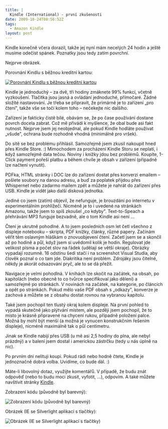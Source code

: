 ```yaml
---
title: |
  Kindle (International) - první zkušenosti
date: 2009-10-24T08:56:52Z
tags:
  - Amazon Kindle
layout: post
---
```

Kindle konečně včera dorazil, takže jej nyní mám necelých 24 hodin a ještě musíme odečíst spánek. Poznatky jsou tedy zatím povrchní.

Nejprve obrázek.

Porovnání Kindlu s běžnou kreditní kartou:

[![Porovnání Kindlu s běžnou kreditní kartou](/i/230972/kindle_1_thumb.jpg)][1]

Kindle je jednoduchý – za dvě, tři hodiny zmáknete 99% funkcí, včetně vyzkoušení. Tlačítka jsou jasná a ovládání jednoduché, přímočaré. Žádné složité nastavování. Je třeba se připravit, že primárně je to zařízení „pro čtení", takže vše se točí kolem toho – nečekejte nic dalšího.

Zařízení je fakticky čistě bílé, obávám se, že po čase používání dostane povrch docela zabrat. Což mě přivádí k myšlence, že obal bude asi fakt nutnost. Nejprve jsem jej neobjednal, ale pokud Kindle hodláte používat „všude", ochrana bude rozhodně vhodná (minimálně pro vršek).

Do sítě se bez problému přihlásil. Samozřejmě jsem zkusil nakoupit hned přes Kindle Store. :) Mimochodem za procházení Kindle Storu se neplatí, i když samozřejmě data tečou. Noviny i knížky jdou bez problémů. Koupíte, 1-Click payment pořeší platbu a během chvíle je obsah v zařízení (případně lze načtení vynutit).

PDFka, HTML stránky i DOC lze do zařízení dostat přes konverzi emailem – pošlete soubory na danou adresu, a buď za poplatek přijdou přes Whispernet nebo zadarmo mailem zpět a můžete je nahrát do zařízení přes USB. Kindle je vidět jako další disková jednotka.

Jediné co jsem (zatím) objevil, že nefunguje, je brouzdání po internetu v experimentálním prohlížeči. Nicméně je to i uvedené na stránkách Amazonu, takže jsem to spíš zkoušel „co kdyby". Text-to-Speach a přehrávání MP3 funguje bezvadně, ale o tom Kindle asi není ...

Čtení je ukrutně pohodlné. A to jsem posledních osm let četl všechno z displeje notebooku – skripta, PDF knížky, články, různé papery. Začínám věřit těm oslavným hláškám o znovuobjevení čtení. Začetl jsem se a skončil až po hodině a půl, když jsem si uvědomil kolik je hodin. Regulovat jde velikost písma a počet slov na řádek (udělají se větší okraje). Obrázky vypadají rozumně. 16 odstínu šedi stačí i na screenshot Visual Studia, aby člověk poznal o co tam jde. Diakritika není problém. Zdrojáky jsou čitelné, někdy je akorát odsazování pryč, ale to se dá přežít.

Navigace je velmi pohodlná. V knihách lze skočit na začátek, na obsah, po kapitolách (nebo obecně to co tvůrce specifikoval jako dělení) a samozřejmě po stránkách. V novinách na začátek, na kategorie, po článcích a opět po stránkách. Pokud mělo vaše PDF obsah s „odkazy", konverze je zachová a můžete se z obsahu dostat rovnou na vybranou kapitolu.

Také jsem pochopil ten tlustý okraj kolem displeje. Na první pohled to vypadá skutečně jako plýtvání místem, ale později jsem pochopil, že to místo je krásně připravené na chycení rukou, případně položení palce. Možná by mohl být menší (a možná je vynucen konstrukčním řešením displeje), nicméně maximálně tak o půl centimetru.

Jinak se Kindle nabijí přes USB (u mě asi 2,5 hodiny do plna, ale nebyl prázdný) a v balení jsem dostal i americkou zástrčku (tedy u nás úplně na nic).

Po prvním dni nelituji koupi. Pokud rádi nebo hodně čtete, Kindle je jednoznačně dobrá volba. Uvidíme, co bude dál. :)

Máte-li libovolný dotaz, využijte komentářů.  V případě, že budu znát odpověď (nebo to budu moci zkusit, vyfotit, ...), odpovím. A také můžete navštívit stránky [Kindle][2].

Zobrazení kódu (původně byl barevný):

![Zobrazení kódu (původně byl barevný)](/i/230972/kindle_2.jpg)

Obrázek (IE se Silverlight aplikací s tlačítky):

![Obrázek (IE se Silverlight aplikací s tlačítky)](/i/230972/kindle_3.jpg)

[1]: /i/230972/kindle_1.jpg
[2]: http://www.amazon.com/kindle